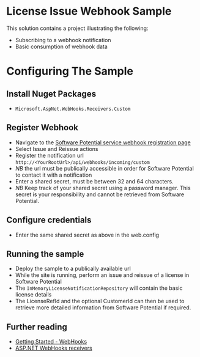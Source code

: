 # License Issue Webhook Sample

This solution contains a project illustrating the following:

* Subscribing to a webhook notification
* Basic consumption of webhook data


# Configuring The Sample

## Install Nuget Packages
* `Microsoft.AspNet.WebHooks.Receivers.Custom`

## Register Webhook
* Navigate to the [Software Potential service webhook registration page](https://srv.softwarepotential.com/Develop/Webhook)
* Select Issue and Reissue actions
* Register the notification url `http://<YourRootUrl>/api/webhooks/incoming/custom`
* *NB* the url must be publically accessible in order for Software Potential to contact it with a notification
* Enter a shared secret, must be between 32 and 64 characters. 
* *NB* Keep track of your shared secret using a password manager. This secret is your responsibility and cannot be retrieved from Software Potential.

## Configure credentials
* Enter the same shared secret as above in the web.config

## Running the sample
* Deploy the sample to a publically available url
* While the site is running, perform an issue and reissue of a license in Software Potential
* The `InMemoryLicenseNotificationRepository` will contain the basic license details
* The LicenseRefId and the optional CustomerId can then be used to retrieve more detailed information from Software Potential if required.

## Further reading
* [Getting Started - WebHooks](https://support.softwarepotential.com/hc/en-us/articles/115002224485-Getting-Started-WebHooks)
* [ASP.NET WebHooks receivers](https://docs.microsoft.com/en-us/aspnet/webhooks/receiving/receivers)
